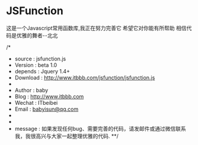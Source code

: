 JSFunction
==========

这是一个Javascript常用函数库,我正在努力完善它
希望它对你能有所帮助
相信代码是优雅的舞者--北北

/*
 * source   : jsfunction.js
 * Version  : beta 1.0
 * depends  : Jquery 1.4+
 * Download : http://www.itbbb.com/jsfunction/jsfunction.js
 *
 * Author   : baby
 * Blog     : http://www.itbbb.com
 * Wechat   : ITbeibei
 * Email    : babyisun@qq.com
 *
 *
 * message  : 如果发现任何bug、需要完善的代码，请发邮件或通过微信联系我，我很高兴与大家一起整理优雅的代码.
**/
